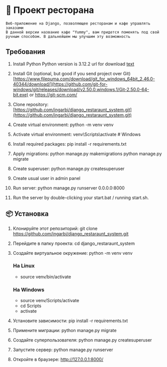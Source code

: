 # 🧾 Проект ресторана

    Веб-приложение на Django, позволяющее ресторанам и кафе управлять заказами
    В данной версии название кафе "Yummy", вам придется поменять под свой ручным способом. В дальнейшем мы улучшим эту возможность

## Требования

1) Install Python
    Python version is 3.12.2
    url for download [text](https://www.python.org/ftp/python/3.12.2/python-3.12.2-amd64.exe)
2) Install Git (optional, but good if you send project over Git)
    [https://www.filepuma.com/download/git_for_windows_64bit_2.46.0-40344/download/](https://github.com/git-for-windows/git/releases/download/v2.50.0.windows.1/Git-2.50.0-64-bit.exe)
    or <https://git-scm.com/>
3) Clone repository:
    [https://github.com/ingarbi/django_restaraunt_system.git](https://github.com/ingarbi/django_restaraunt_system.git)

4) Create virtual environment:
    python -m venv venv

5) Activate virtual environment:
    venv\Scripts\activate # Windows

6) Install required packages:
    pip install -r requirements.txt

7) Apply migrations:
    python manage.py makemigrations
    python manage.py migrate

8) Create superuser:
    python manage.py createsuperuser

9) Create usual user in admin panel

10) Run server:
    python manage.py runserver 0.0.0.0:8000

11) Run the server by double-clicking your start.bat / running start.sh.

## 📦 Установка

1) Клонируйте этот репозиторий:
    git clone <https://github.com/ingarbi/django_restaraunt_system.git>
2) Перейдите в папку проекта:
    cd django_restaraunt_system
3) Создайте виртуальное окружение: python -m venv venv

   ### На Linux

    - source venv/bin/activate

   ### На Windows

    - source venv/Scripts/activate
    - cd Scripts
    - activate
4) Установите зависимости:
    pip install -r requirements.txt
5) Примените миграции:
    python manage.py migrate
6) Создайте суперпользователя:
    python manage.py createsuperuser
7) Запустите сервер:
    python manage.py runserver
8) Откройте в браузере:  <http://127.0.0.1:8000/>
